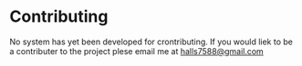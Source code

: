 # Contributing

No system has yet been developed for crontributing. If you would liek to be a contributer to the project plese email me at halls7588@gmail.com 
